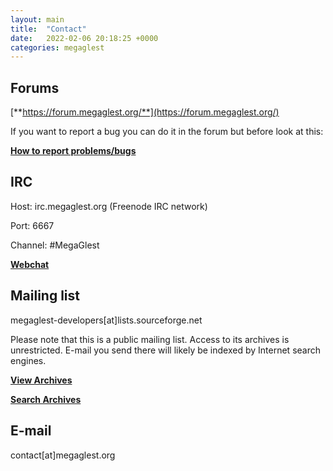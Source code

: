 ```yaml
---
layout: main
title:  "Contact"
date:   2022-02-06 20:18:25 +0000
categories: megaglest
---
```


## Forums

[**https://forum.megaglest.org/**](https://forum.megaglest.org/)

If you want to report a bug you can do it in the forum but before look at this:

[**How to report problems/bugs**](https://forum.megaglest.org/index.php?topic=5332.0)
## IRC

Host: irc.megaglest.org (Freenode IRC network)

Port: 6667

Channel: #MegaGlest

[**Webchat**](http://chat.megaglest.org/)
## Mailing list

megaglest-developers[at]lists.sourceforge.net

Please note that this is a public mailing list. Access to its archives is unrestricted. E-mail you send there will likely be indexed by Internet search engines.

[**View Archives**](http://sourceforge.net/mailarchive/forum.php?forum_name=megaglest-developers)

[**Search Archives**](http://sourceforge.net/search/?group_id=300350&type_of_search=mlists)
## E-mail

contact[at]megaglest.org

